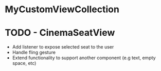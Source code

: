 # MyCustomViewCollection

# TODO - CinemaSeatView
- Add listener to expose selected seat to the user
- Handle fling gesture
- Extend functionality to support another component (e.g text, empty space, etc)
